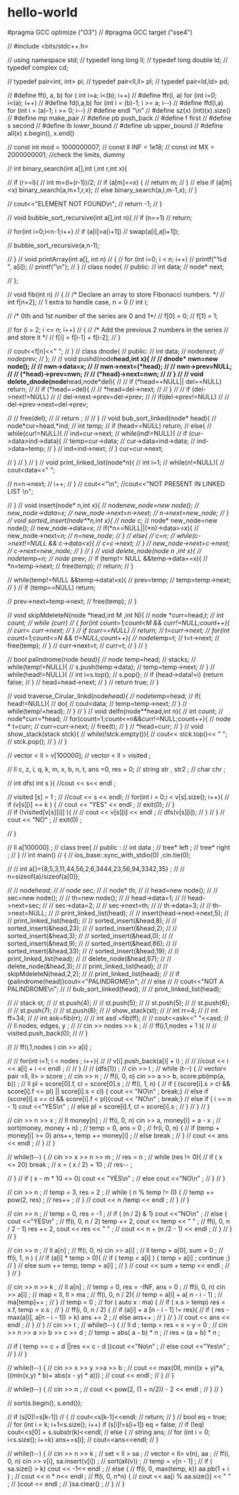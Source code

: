 # hello-world
#pragma GCC optimize ("O3")
// #pragma GCC target ("sse4")

// #include <bits/stdc++.h>

// using namespace std;
// typedef long long ll;
// typedef long double ld;
// typedef complex<ld> cd;

// typedef pair<int, int> pi;
// typedef pair<ll,ll> pl;
// typedef pair<ld,ld> pd;


// #define ff(i, a, b) for ( int i=a; i<(b); i++)
// #define ffr(i, a) for (int i=0; i<(a); i++)
// #define fd(i,a,b) for (int i = (b)-1; i >= a; i--)
// #define ffd(i,a) for (int i = (a)-1; i >= 0; i--)
// #define endl "\n"
// #define sz(x) (int)(x).size()
// #define mp make_pair
// #define pb push_back
// #define f first
// #define s second
// #define lb lower_bound
// #define ub upper_bound
// #define all(x) x.begin(), x.end()



// const int mod = 1000000007;
// const ll INF = 1e18;
// const int MX = 2000000001; //check the limits, dummy	 

// int binary_search(int a[],int l,int r,int x){
   
//  if (r>=l){
//     int m=(l+(r-1))/2;
//     if (a[m]==x) { 
//                     return m;
//                  } 
//     else if (a[m]<x)  binary_search(a,m+1,r,x);
//     else    binary_search(a,l,m-1,x);
//   }
  
//   cout<<"ELEMENT NOT FOUND\n";
//   return -1;
// }
   
// void bubble_sort_recursive(int a[],int n){
//   if (n==1) 
//      return;
  
//   for(int i=0;i<n-1;i++)
//     if (a[i]>a[i+1])
//       swap(a[i],a[i+1]);

//   bubble_sort_recursive(a,n-1);     
  
// }
// void printArray(int a[], int n) 
// { 
//     for (int i=0; i < n; i++) 
//         printf("%d ", a[i]); 
//     printf("\n"); 
// }
// class node{
//   public:
//   int data;
//   node* next;

// };

// void fib(int n) 
// { 
//   /* Declare an array to store Fibonacci numbers. */
//   int f[n+2];   // 1 extra to handle case, n = 0 
//   int i; 
  
//   /* 0th and 1st number of the series are 0 and 1*/
//   f[0] = 0; 
//   f[1] = 1; 
  
//   for (i = 2; i <= n; i++) 
//   { 
//       /* Add the previous 2 numbers in the series 
//          and store it */
//       f[i] = f[i-1] + f[i-2]; 
//   } 
  
//   cout<<f[n]<<" "; 
// } 
// class dnode{
//   public:
//   int data;
//   node*next;
//   node*prev;
// };
// // void pushd(node**head,int x){
// //   dnode* nwn=new node();
// //   nwn->data=x;
// //   nwn->next=(*head);
// //   nwn->prev=NULL;
// //   (*head)->prev=nwn;
// //   (*head)->next=nwn;
// // }
// // void delete_dnode(node**head,node*del){
// //   if (*head==NULL|| del==NULL) return;
// //   if (*head==del){
// //     *head=del->next;
// //   }
// //   if (del->next!=NULL)
// //   del->next->prev=del->prev;
// //   if(del->prev!=NULL)
// //   del->prev->next=del->prev;
  
// //   free(del);
// //   return ;
// // }
// void bub_sort_linked(node* head){
//   node*cur=head,*ind;
//   int temp;
//   if (head==NULL) return;
//   else{
//     while(cur!=NULL){
//      ind=cur->next;
//       while(ind!=NULL){
//         if (cur->data>ind->data){
//           temp=cur->data;
//           cur->data=ind->data;
//           ind->data=temp;
//         }
//         ind=ind->next;
//    } cur=cur->next;

//   }
//   }
// }
// void print_linked_list(node*n){
//   int i=1;
//   while(n!=NULL){
//     cout<<n->data<<" ";
     
//     n=n->next; 
//     i++;
//   }
//  cout<<"\n";  //cout<<"NOT PRESENT IN LINKED LIST \n";

// }
// void insert(node* n,int x){
//   node*new_node=new node();
//   new_node->data=x;
//   new_node->next=n->next;
//   n->next=new_node;
//   }
// void sorted_insert(node**n,int x){
//   node* c;
//   node* new_node=new node();
//   new_node->data=x;
//   if(*n==NULL||(*n)->data>=x){
//     new_node->next=*n;
//     *n=new_node;
//   }
//   else{
//     c=*n;
//     while(c->next!=NULL && c->data<x){
//       c=c->next;
//     }
//     new_node->next=c->next;
//     c->next=new_node;
//   }
// }
// void delete_node(node** n ,int x){
//   node*temp=*n;
//   node* prev;
//   if (temp!=  NULL &&temp->data==x){
//     *n=temp->next;
//     free(temp);
//     return;
//   }

//   while(temp!=NULL &&temp->data!=x){
//     prev=temp;
//     temp=temp->next;
//   }
//   if (temp==NULL) return;

//   prev->next=temp->next;
//   free(temp);
// }

// void skipMdeleteN(node *head,int M ,int N){
//   node *curr=head,*t;
//   int count;
//   while (curr)
//  { for(int count=1;count<M && curr!=NULL;count++){
//       curr= curr->next;
//   }
//   if (curr==NULL)
//   return;
//  t=curr->next;
//   for(int count=1;count<=N && t!=NULL;count++){
//     node*temp=t;
//     t=t->next;
//     free(temp);
//   }
//   curr->next=t;
//   curr=t;
// }
// }

// bool palindrome(node *head){
//    node* temp=head;
//   stack<int>s;
//   while(temp!=NULL){
//     s.push(temp->data);
//     temp=temp->next;
//   }
//   while(head!=NULL){
//     int i=s.top();
//     s.pop();
//     if (head->data!=i) {return false;
//   }
//   head=head->next;
//   }
//   return true;
//   }

// void traverse_Cirular_linkd(node*head){
//   node*temp=head;
//   if( head!=NULL){
//     do{
//       cout<<temp->data;
//      temp=temp->next;
//     }
//     while(temp!=head);
//   }
// }
// void delfn(node**head,int n){
//   int count;
//   node*curr=*head;
//   for(count=1;count<=n&&curr!=NULL;count++){
//     node * t=curr;
//     curr=curr->next;
//     free(t);
//   }
//   *head=curr;
// }
// void show_stack(stack<int> stck){
//   while(!stck.empty()){
//     cout<< stck.top()<< " ";
//     stck.pop();
//   }
// }

// vector < ll > v[100000];
// vector < ll > visited  ;

// ll c, z, i, q, k, m, x,  b, n, t,  ans =0, res = 0;
// string str , str2 ;
// char chr ;

// int  dfs( int s ){ //cout << s<< endl ;
  
//   visited [s] = 1 ;
//   //cout << s << endl; 
//   for(int i = 0;i < v[s].size(); i++){
//      if (v[s][i] == k ) { 
//            cout << "YES" << endl ;
//           exit(0);
//         }  
//     if (!visited[v[s][i]] ){
//      // cout << v[s][i] << endl ;
//       dfs(v[s][i]);
//     }
//   }
//  cout << "NO" ;
//  exit(0) ;

// }

// ll a[100000] ;
// class tree{
//   public :
//   int data ;
//   tree* left ;
//   tree* right ;
// }
// int main()
//  {
// 	ios_base::sync_with_stdio(0) ,cin.tie(0);
    
//   //   int a[]={8,5,3,11,44,56,2,6,3444,23,56,94,3342,35} ;
//   //   n=sizeof(a)/sizeof(a[0]);
   
//   //   node*head;
//   //   node* sec;
//   //   node* th;
//   //   head=new node();
//   //   sec=new node();
//   //   th=new node();
//   //   head->data=1;
//   //   head->next=sec;
//   //   sec->data=2;
//   //   sec->next=th;
//   //   th->data=3;
//   //   th->next=NULL;
//   //   print_linked_list(head);
//   //   insert(head->next->next,5);
//   //   print_linked_list(head);
//   //   sorted_insert(&head,8);
//   //   sorted_insert(&head,23);
//   //   sorted_insert(&head,2);
//   //   sorted_insert(&head,3);
//   //   sorted_insert(&head,0);
//   //   sorted_insert(&head,9);
//   //   sorted_insert(&head,86);
//   //   sorted_insert(&head,33);
//   //   sorted_insert(&head,19);
//   //   print_linked_list(head);
//   //   delete_node(&head,67);
//   //   delete_node(&head,3);
//   //   print_linked_list(head);
//   //   skipMdeleteN(head,2,2);
//   //   print_linked_list(head);
//   // if (palindrome(head))cout<<"PALINDROME\n";
//   // else
//   // cout<<"NOT A PALINDROME\n";
//   //  bub_sort_linked(head);
//   //  print_linked_list(head);
   

//   //   stack<int> st;
//   //   st.push(4);
//   //   st.push(5);
//   //   st.push(5);
//   //   st.push(6);
//   //   st.push(7);
//   //   st.push(8);
//   //   show_stack(st);
//   // int rr=4;
//   // int ff=34;
//   //   int ask=fib(rr);
//   //   int asd =fib(ff);
//   //   cout<<ask<<" "<<asd;
//   // ll nodes, edges, y ;
//   // cin >> nodes >> k ;
//   // ff(i,1,nodes + 1 ){
//   //     visited.push_back(0);
//   //   }

//   //  ff(i,1,nodes ) cin >> a[i] ; 
  
//   // for(int i=1; i < nodes  ; i++){
//   //      v[i].push_back(a[i] + i) ;
//   //     //cout << i << a[i] + i << endl ;
//   // }
//   //  (dfs(1)) ;
//   cin >> t ;
//   while (t--) {
//   vector< pair <ll, ll> > score ;
//   cin >> n ;
//   ff(i, 0, n) cin >> a >> b, score.pb(mp(a, b)) ;
//   ll pl = score[0].f, cl = score[0].s ;
//   ff(i, 1, n) {
//     if ( (score[i].s > cl && score[i].f <= pl) || score[i].s < cl) { cout << "NO\n" ; break;}
//     else if (score[i].s == cl && score[i].f < pl){cout << "NO\n" ; break;}
//     else if ( i == n - 1) cout <<"YES\n" ; 
//     else pl = score[i].f, cl = score[i].s ;
//   }
//   }
// }


// cin >> n >> x ;
//   ll money[n] ;
//   ff(i, 0, n) cin >> a, money[i] = a - x ;
//   sort(money, money + n) ;
//   temp = 0, ans = 0 ;
//   fr(i, 0, n) {
//     if (temp + money[i] >= 0) ans++, temp += money[i] ;
//     else break ;
//   }
//   cout << ans << endl  ;
//   }
// }

//   while(t--) {
//     cin >> x >> n >> m ;
//     res = n ;
//     while (res != 0){
//       if ( x <= 20) break ;
//       x = ( x / 2) + 10 ;
//       res-- ;
      
//     }
//     if ( x - m * 10 <= 0) cout << "YES\n" ;
//     else cout <<"NO\n" ;
//   }
// }

//     cin >> n ;
//     temp = 3, res = 2 ;
//     while ( n % temp != 0) {
//       temp += pow(2, res) ;
//       res++ ;
//     }
//     cout << n /temp << endl ;
//   }
// }

// cin >> n ;
//     temp = 0, res = -1 ;
//     if ( (n / 2) & 1) cout <<"NO\n" ;
//     else { cout <<"YES\n" ;
//       ff(i, 0, n / 2) temp += 2, cout << temp << " " ;
//       ff(i, 0, n / 2 - 1) res += 2, cout << res  << " " ;
//       cout << n + (n /2 - 1) << endl ;
//     }
//   }
// }

//  cin >> n ;
//     ll a[n] ;
//     ff(i, 0, n) cin >> a[i] ;
//     ll temp = a[0], sum = 0  ;
//     ff(i, 1, n ) {
//       if (a[i] * temp > 0){
//         if ( temp < a[i] ) { temp = a[i] ; continue ;}
//       }
//       else sum += temp, temp = a[i] ;
//     }
//     cout << sum + temp << endl ;
//   }
// }

//  cin >> n >> k ;
//     ll a[n] ;
//     temp = 0, res = -INF, ans = 0 ;
//     ff(i, 0, n) cin >> a[i] ;
//     map < ll, ll > ma ;
//     ff(i, 0, n / 2){
//       temp = a[i] + a[ n - i - 1] ;
//       ma[temp]++ ;
//     }
//     temp = 0 ;
//     for ( auto x : ma) {
//       if ( x.s > temp) res = x.f, temp = x.s ;
//     }
//     ff(i, 0, n / 2) {
//       if (a[i] + a [n - i - 1] != res){
//         if ( res - max(a[i], a[n - i - 1]) > k) ans += 2 ;
//         else ans++ ;
//       }
//     }
//     cout << ans << endl ;
//   }
// }
// cin >> t ;
// while(t--) {
//     ll d ; temp = res = x = y = 0 ;
//     cin >> n >> a >> b >> c >> d ;
//     temp = abs( a - b) * n ;
//     res = (a + b) * n ;
    
//     if ( temp >= c + d ||res <= c - d ))cout <<"No\n" ;
//     else cout <<"Yes\n" ;
//   }
// }   


//  while(t--) {
//     cin >> x >> y >>a >> b ;
//     cout << max(0ll, min((x + y)*a, ((min(x,y) * b)+ abs(x - y) * a))) ;
//     cout << endl ;
//   }
// }

// while(t--) {
//     cin >> n ;
//     cout << pow(2, (1 + n/2)) - 2 << endl ;
//   }
// }


//  sort(s.begin(), s.end());
 
//     if (s[0]!=s[k-1])
//     {
//         cout<<s[k-1]<<endl;
//         return;
//     }
//     bool eq = true;
//     for (int i = k; i+1<s.size(); i++) if (s[i]!=s[i+1]) eq = false;
//     if (!eq) cout<<s[0] + s.substr(k)<<endl;
//     else {
//         string ans;
//         for (int i = 0; i<s.size(); i+=k) ans+=s[i];
//         cout<<ans<<endl;
//     }


//  while(t--) {
//     cin >> n >> k ;
//     set < ll > sa ;
//     vector < ll>  v(n), aa ;
//     ff(i, 0, n) cin >> v[i], sa.insert(v[i]) ;
//     sort(all(v)) ;
//     temp = v[n - 1] ;
//     if ( sa.size() > k) cout << -1<< endl  ;
//     else { 
//       ff(i, 0, max(temp, k)) aa.pb(1 + i ) ;
//       cout << n * n<< endl ;
//       ff(i, 0, n*n) {
//         cout << aa[i % aa.size()] << " " ;
//       }cout << endl ; 
//     }sa.clear() ;
//   }
// }    

